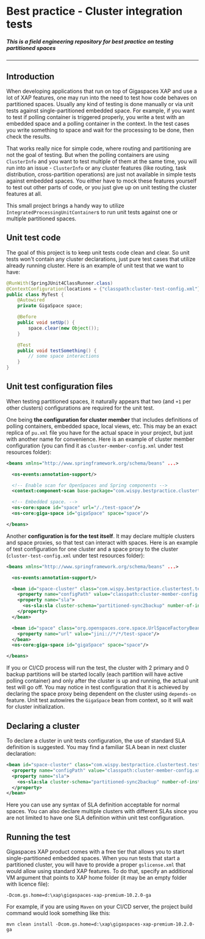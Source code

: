 # Best practice - Cluster integration tests
##### _This is a field engineering repository for best practice on testing partitioned spaces_
-----------------------------------------

## Introduction

When developing applications that run on top of Gigaspaces XAP and use a lot of XAP features, one may run into the need to test how code behaves on partitioned spaces. Usually any kind of testing is done manually or via unit tests against single-partitioned embedded space. For example, if you want to test if polling container is triggered properly, you write a test with an embedded space and a polling container in the context. In the test cases you write something to space and wait for the processing to be done, then check the results.

That works really nice for simple code, where routing and partitioning are not the goal of testing. But when the polling containers are using `ClusterInfo` and you want to test multiple of them at the same time, you will run into an issue - `ClusterInfo` or any cluster features (like routing, task distribution, cross-partition operations) are just not available in simple tests against embedded spaces. You either have to mock these features yourself to test out other parts of code, or you just give up on unit testing the cluster features at all.

This small project brings a handy way to utilize `IntegratedProcessingUnitContainer`s to run unit tests against one or multiple partitioned spaces.

## Unit test code

The goal of this project is to keep unit tests code clean and clear. So unit tests won't contain any cluster declarations, just pure test cases that utilize already running cluster. Here is an example of unit test that we want to have:

```java
@RunWith(SpringJUnit4ClassRunner.class)
@ContextConfiguration(locations = {"classpath:cluster-test-config.xml"})
public class MyTest {
    @Autowired
    private GigaSpace space;

    @Before
    public void setUp() {
        space.clear(new Object());
    }

    @Test
    public void testSomething() {
        // some space interactions
    }
}
```

## Unit test configuration files

When testing partitioned spaces, it naturally appears that two (and `+1` per other clusters) configurations are required for the unit test.

One being **the configuration for cluster member** that includes definitions of polling containers, embedded space, local views, etc. This may be an exact replica of `pu.xml` file you have for the actual space in your project, but just with another name for convenience. Here is an example of cluster member configuration (you can find it as `cluster-member-config.xml` under test resources folder):

```xml
<beans xmlns="http://www.springframework.org/schema/beans" ...>

  <os-events:annotation-support/>

  <!-- Enable scan for OpenSpaces and Spring components -->
  <context:component-scan base-package="com.wispy.bestpractice.clustertest"/>

  <!-- Embedded space. -->
  <os-core:space id="space" url="/./test-space"/>
  <os-core:giga-space id="gigaSpace" space="space"/>

</beans>
```

Another **configuration is for the test itself**. It may declare multiple clusters and space proxies, so that test can interact with spaces. Here is an example of test configuration for one cluster and a space proxy to the cluster (`cluster-test-config.xml` under test resources folder):

```xml
<beans xmlns="http://www.springframework.org/schema/beans" ...>

  <os-events:annotation-support/>

  <bean id="space-cluster" class="com.wispy.bestpractice.clustertest.test.TestCluster">
    <property name="configPath" value="classpath:cluster-member-config.xml"/>
    <property name="sla">
      <os-sla:sla cluster-schema="partitioned-sync2backup" number-of-instances="2" number-of-backups="0"/>
    </property>
  </bean>

  <bean id="space" class="org.openspaces.core.space.UrlSpaceFactoryBean" depends-on="space-cluster">
    <property name="url" value="jini://*/*/test-space"/>
  </bean>
  <os-core:giga-space id="gigaSpace" space="space"/>

</beans>
```

If you or CI/CD process will run the test, the cluster with 2 primary and 0 backup partitions will be started locally (each partition will have active polling container) and only after the cluster is up and running, the actual unit test will go off. You may notice in test configuration that it is achieved by declaring the space proxy being dependent on the cluster using `depends-on` feature. Unit test autowires the `GigaSpace` bean from context, so it will wait for cluster initialization.

## Declaring a cluster

To declare a cluster in unit tests configuration, the use of standard SLA definition is suggested. You may find a familiar SLA bean in next cluster declaration:

```xml
<bean id="space-cluster" class="com.wispy.bestpractice.clustertest.test.TestCluster">
  <property name="configPath" value="classpath:cluster-member-config.xml"/>
  <property name="sla">
    <os-sla:sla cluster-schema="partitioned-sync2backup" number-of-instances="2" number-of-backups="0"/>
  </property>
</bean>
```

Here you can use any syntax of SLA definition acceptable for normal spaces. You can also declare multiple clusters with different SLAs since you are not limited to have one SLA definition within unit test configuration.

## Running the test

Gigaspaces XAP product comes with a free tier that allows you to start single-partitioned embedded spaces. When you run tests that start a partitioned cluster, you will have to provide a proper `gslicense.xml` that would allow using standard XAP features. To do that, specify an additional VM argument that points to XAP home folder (it may be an empty folder with licence file):

```
-Dcom.gs.home=d:\xap\gigaspaces-xap-premium-10.2.0-ga
```

For example, if you are using `Maven` on your CI/CD server, the project build command would look something like this:

```
mvn clean install -Dcom.gs.home=d:\xap\gigaspaces-xap-premium-10.2.0-ga
```